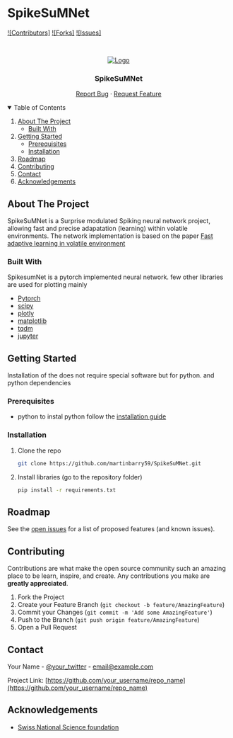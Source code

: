 # SpikeSuMNet

[![Contributors]][contributors-url]
[![Forks]][forks-url]
[![Issues]][issues-url]


<!-- PROJECT LOGO -->
<br />
<p align="center">
  <a href="https://github.com/martinbarry59/SpikeSuMNet">
    <img src="https://i0.wp.com/procsim.ch/wp-content/uploads/2019/12/1280px-Logo_EPFL.svg_.png?ssl=1" alt="Logo">
  </a>

  <h3 align="center">SpikeSuMNet</h3>

  <p align="center">
    <a href="https://github.com/martinbarry59/SpikeSuMNet/issues">Report Bug</a>
    ·
    <a href="https://github.com/martinbarry59/SpikeSuMNet/issues">Request Feature</a>
  </p>
</p>



<!-- TABLE OF CONTENTS -->
<details open="open">
  <summary>Table of Contents</summary>
  <ol>
    <li>
      <a href="#about-the-project">About The Project</a>
      <ul>
        <li><a href="#built-with">Built With</a></li>
      </ul>
    </li>
    <li>
      <a href="#getting-started">Getting Started</a>
      <ul>
        <li><a href="#prerequisites">Prerequisites</a></li>
        <li><a href="#installation">Installation</a></li>
      </ul>
    </li>
    <li><a href="#roadmap">Roadmap</a></li>
    <li><a href="#contributing">Contributing</a></li>
    <li><a href="#contact">Contact</a></li>
    <li><a href="#acknowledgements">Acknowledgements</a></li>
  </ol>
</details>



<!-- ABOUT THE PROJECT -->
## About The Project

SpikeSuMNet is a Surprise modulated Spiking neural network project, allowing fast and precise adapatation (learning) within volatile environments. The network implementation is based on the paper [Fast adaptive learning in volatile environment](todo.com) 
### Built With

SpikesumNet is a pytorch implemented neural network. few other libraries are used for plotting mainly

* [Pytorch](https://pytorch.org/)
* [scipy](https://www.scipy.org/)
* [plotly](https://plotly.com/python/)
* [matplotlib](https://matplotlib.org/)
* [tqdm](https://tqdm.github.io/)
* [jupyter](https://jupyter.org/)


<!-- GETTING STARTED -->
## Getting Started

Installation of the does not require special software but for python. and python dependencies

### Prerequisites

* python
  to instal python follow the [installation guide](https://realpython.com/installing-python/)

### Installation

1. Clone the repo
   ```sh
   git clone https://github.com/martinbarry59/SpikeSuMNet.git
   ```
2. Install libraries (go to the repository folder)
   ```sh
   pip install -r requirements.txt
   ```
<!-- USAGE EXAMPLES -->

<!-- ROADMAP -->
## Roadmap

See the [open issues](hhttps://github.com/martinbarry59/SpikeSuMNet/issues) for a list of proposed features (and known issues).



<!-- CONTRIBUTING -->
## Contributing

Contributions are what make the open source community such an amazing place to be learn, inspire, and create. Any contributions you make are **greatly appreciated**.

1. Fork the Project
2. Create your Feature Branch (`git checkout -b feature/AmazingFeature`)
3. Commit your Changes (`git commit -m 'Add some AmazingFeature'`)
4. Push to the Branch (`git push origin feature/AmazingFeature`)
5. Open a Pull Request



<!-- CONTACT -->
## Contact

Your Name - [@your_twitter](https://twitter.com/your_username) - email@example.com

Project Link: [https://github.com/your_username/repo_name](https://github.com/your_username/repo_name)



<!-- ACKNOWLEDGEMENTS -->
## Acknowledgements
* [Swiss National Science foundation](http://www.snf.ch/en/Pages/default.aspx)


<!-- MARKDOWN LINKS & IMAGES -->
<!-- https://www.markdownguide.org/basic-syntax/#reference-style-links -->
[contributors-url]: https://github.com/martinbarry59/SpikeSuMNet/graphs/contributors
[forks-url]: hhttps://github.com/martinbarry59/SpikeSuMNet/network/members
[issues-url]: https://github.com/martinbarry59/SpikeSuMNet/issues
